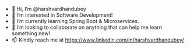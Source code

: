 - 👋 Hi, I’m @harshvardhandubey
- 👀 I’m interested in Software Development!
- 🌱 I’m currently learning Spring Boot & Microservices.
- 💞️ I’m looking to collaborate on anything that can help me learn something new!
- 📫 Kindly reach me at https://www.linkedin.com/in/harshvardhandubey/

<!---
harshvardhandubey/harshvardhandubey is a ✨ special ✨ repository because its `README.md` (this file) appears on your GitHub profile.
You can click the Preview link to take a look at your changes.
--->
